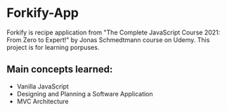 # Forkify-App
Forkify is recipe application from "The Complete JavaScript Course 2021: From Zero to Expert!" by Jonas Schmedtmann course on Udemy. This project is for learning porpuses.

## Main concepts learned:
- Vanilla JavaScript
- Designing and Planning a Software Application
- MVC Architecture

